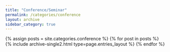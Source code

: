 ```yaml
---
title: "Conference/Seminar"
permalink: /categories/conference
layout: archive
sidebar_category: true
---
```


{% assign posts = site.categories.conference %}
{% for post in posts %} {% include archive-single2.html type=page.entries_layout %} {% endfor %}